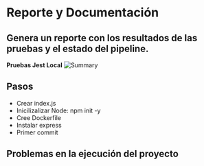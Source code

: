 # Reporte y Documentación

## Genera un reporte con los resultados de las pruebas y el estado del pipeline.

**Pruebas Jest Local**
![Summary](/images/jest1.png)



## Pasos
- Crear index.js
- Inicilizalizar Node: npm init -y 
- Cree Dockerfile
- Instalar express
- Primer commit


## Problemas en la ejecución del proyecto